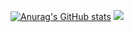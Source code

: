 [![Anurag's GitHub stats](https://github-readme-stats.vercel.app/api?username=CuriousFullStacks)](https://github.com/anuraghazra/github-readme-stats)
![](https://komarev.com/ghpvc/?username=CuriousFullStacks)
